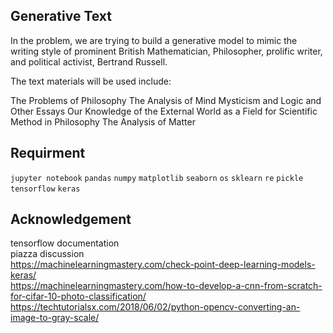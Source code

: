 ## Generative Text
In the problem, we are trying to build a generative model to mimic the writing style of prominent British Mathematician, Philosopher, prolific writer, and political activist, Bertrand Russell.

The text materials will be used include:

The Problems of Philosophy
The Analysis of Mind
Mysticism and Logic and Other Essays
Our Knowledge of the External World as a Field for Scientific Method in Philosophy
The Analysis of Matter

## Requirment
`jupyter notebook`
`pandas`
`numpy`
`matplotlib`
`seaborn`
`os`
`sklearn`
`re`
`pickle`
`tensorflow`
`keras`


## Acknowledgement
tensorflow documentation </br>
piazza discussion </br>
https://machinelearningmastery.com/check-point-deep-learning-models-keras/ <br/>
https://machinelearningmastery.com/how-to-develop-a-cnn-from-scratch-for-cifar-10-photo-classification/ <br/>
https://techtutorialsx.com/2018/06/02/python-opencv-converting-an-image-to-gray-scale/ <br/>
